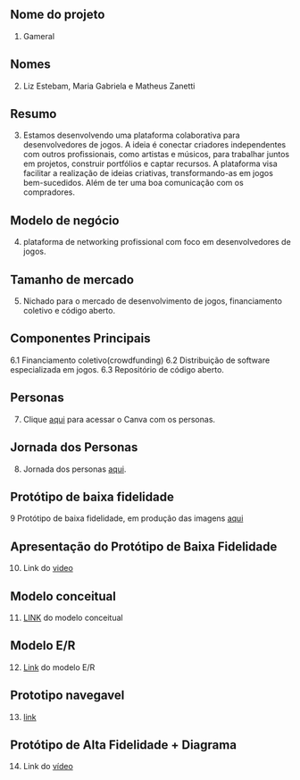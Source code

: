 ## Nome do projeto
1. Gameral
## Nomes 
2. Liz Estebam, Maria Gabriela e Matheus Zanetti
## Resumo
3. Estamos desenvolvendo uma plataforma colaborativa para desenvolvedores de jogos. A ideia é conectar criadores independentes com outros profissionais, como artistas e músicos, para trabalhar juntos em projetos, construir portfólios e captar recursos. A plataforma visa facilitar a realização de ideias criativas, transformando-as em jogos bem-sucedidos. Além de ter uma boa comunicação com os compradores.
## Modelo de negócio
4. plataforma de networking profissional com foco em desenvolvedores de jogos.
## Tamanho de mercado 
5. Nichado para o mercado de desenvolvimento de jogos, financiamento coletivo e código aberto.
## Componentes Principais 
6.1 Financiamento coletivo(crowdfunding)
6.2 Distribuição de software especializada em jogos.
6.3 Repositório de código aberto.
## Personas
7. Clique [aqui](https://www.canva.com/design/DAGPXX-iZ6Y/kASHAMXYNHiOxbvBtd43nw/edit?utm_content=DAGPXX-iZ6Y&utm_campaign=designshare&utm_medium=link2&utm_source=sharebutton) para acessar o Canva com os personas.
## Jornada dos Personas
8. Jornada dos personas [aqui](https://github.com/mayb-ai/Projeto-ES-II/tree/main/DOCS).
## Protótipo de baixa fidelidade
9 Protótipo de baixa fidelidade, em produção das imagens [aqui](https://github.com/mayb-ai/Projeto-ES-II/blob/main/Prototipo%20BN/baixo%20n%C3%ADvel.pdf)
## Apresentação do Protótipo de Baixa Fidelidade
10. Link do [video](https://www.youtube.com/watch?v=hVhy_2P6nhE)
##  Modelo conceitual
11. [LINK](https://github.com/mayb-ai/Projeto-ES-II/blob/main/Modelo/Diagrama%20Conceitual%20.pdf) do modelo conceitual
## Modelo E/R
12. [Link](https://github.com/mayb-ai/Projeto-ES-II/blob/main/ModeloER/EntidadeRelacionamentoGameral.png) do modelo E/R
## Prototipo navegavel
13. [link](https://www.figma.com/design/lCI6aVlzHO8xKuCCQnFT2d/gameral?node-id=9-2&t=7HsXIVy5oQh7dRff-1)
## Protótipo de Alta Fidelidade + Diagrama
14. Link do [vídeo](https://youtu.be/TXcdNi35TEA)
